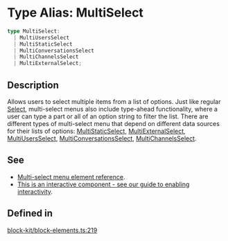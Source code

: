 # Type Alias: MultiSelect

```ts
type MultiSelect: 
  | MultiUsersSelect
  | MultiStaticSelect
  | MultiConversationsSelect
  | MultiChannelsSelect
  | MultiExternalSelect;
```

## Description

Allows users to select multiple items from a list of options.
Just like regular [Select](TypeAlias.Select.md), multi-select menus also include type-ahead functionality, where a user can type a
part or all of an option string to filter the list.
There are different types of multi-select menu that depend on different data sources for their lists of options:
[MultiStaticSelect](Interface.MultiStaticSelect.md), [MultiExternalSelect](Interface.MultiExternalSelect.md), [MultiUsersSelect](Interface.MultiUsersSelect.md), [MultiConversationsSelect](Interface.MultiConversationsSelect.md),
[MultiChannelsSelect](Interface.MultiChannelsSelect.md).

## See

 - [Multi-select menu element reference](https://api.slack.com/reference/block-kit/block-elements#multi_select).
 - [This is an interactive component - see our guide to enabling interactivity](https://api.slack.com/interactivity/handling).

## Defined in

[block-kit/block-elements.ts:219](https://github.com/slackapi/node-slack-sdk/blob/main/packages/types/src/block-kit/block-elements.ts#L219)
